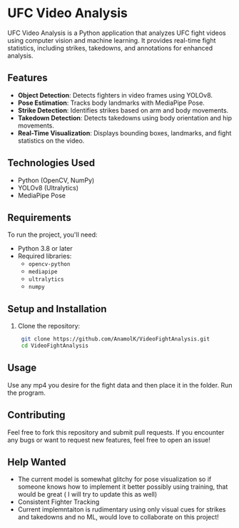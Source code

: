 # UFC Video Analysis

UFC Video Analysis is a Python application that analyzes UFC fight videos using computer vision and machine learning. It provides real-time fight statistics, including strikes, takedowns, and annotations for enhanced analysis.

## Features

- **Object Detection**: Detects fighters in video frames using YOLOv8.
- **Pose Estimation**: Tracks body landmarks with MediaPipe Pose.
- **Strike Detection**: Identifies strikes based on arm and body movements.
- **Takedown Detection**: Detects takedowns using body orientation and hip movements.
- **Real-Time Visualization**: Displays bounding boxes, landmarks, and fight statistics on the video.

## Technologies Used

- Python (OpenCV, NumPy)
- YOLOv8 (Ultralytics)
- MediaPipe Pose

## Requirements

To run the project, you'll need:

- Python 3.8 or later
- Required libraries:
  - `opencv-python`
  - `mediapipe`
  - `ultralytics`
  - `numpy`

## Setup and Installation

1. Clone the repository:

   ```bash
    git clone https://github.com/AnamolK/VideoFightAnalysis.git
    cd VideoFightAnalysis
   ```

## Usage
Use any mp4 you desire for the fight data and then place it in the folder.
Run the program.


## Contributing

Feel free to fork this repository and submit pull requests. If you encounter any bugs or want to request new features, feel free to open an issue!

## Help Wanted
- The current model is somewhat glitchy for pose visualization so if someone knows how to implement it better possibly using training, that would be great ( I will try to update this as well)
- Consistent Fighter Tracking
- Current implemntaiton is rudimentary using only visual cues for strikes and takedowns and no ML, would love to collaborate on this project!
